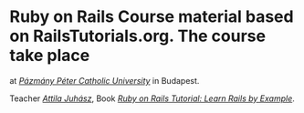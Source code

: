 # Ruby on Rails Course material based on RailsTutorials.org. The course take place 
at [*Pázmány Péter Catholic University*](http://www.itk.ppke.hu/) in Budapest.

Teacher [*Attila Juhász*](http://fejlesztes.atti.la/), 
Book [*Ruby on Rails Tutorial: Learn Rails by Example*](http://railstutorial.org/).

